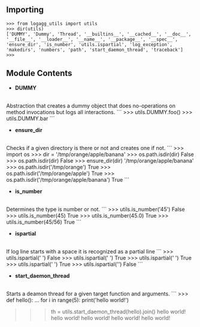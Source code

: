 ## Importing
```
>>> from logagg_utils import utils
>>> dir(utils)
['DUMMY', 'Dummy', 'Thread', '__builtins__', '__cached__', '__doc__', '__file__', '__loader__', '__name__', '__package__', '__spec__', 'ensure_dir', 'is_number', 'utils.ispartial', 'log_exception', 'makedirs', 'numbers', 'path', 'start_daemon_thread', 'traceback']
>>> 
```
## Module Contents
- **DUMMY**
</br>
Abstraction that creates a dummy object that does no-operations on method invocations but logs all interactions.
```
>>> utils.DUMMY.foo()
<deeputil.misc.Dummy object at 0x7f0619e79ac8>
>>> utils.DUMMY.bar
<deeputil.misc.Dummy object at 0x7f0619e79ac8>
```

- **ensure_dir**
</br>
Checks if a given directory is there or not and creates one if not.
```
>>> import os
>>> dir = '/tmp/orange/apple/banana'
>>> os.path.isdir(dir)
False
>>> os.path.isdir(dir)
False
>>> ensure_dir(dir)
'/tmp/orange/apple/banana'
>>> os.path.isdir('/tmp/orange')
True
>>> os.path.isdir('/tmp/orange/apple')
True
>>> os.path.isdir('/tmp/orange/apple/banana')
True
```

- **is_number**
</br>
Determines the type is number or not.
```
>>> utils.is_number('45')
False
>>> utils.is_number(45)
True
>>> utils.is_number(45.0)
True
>>> utils.is_number(45/56)
True
```

- **ispartial**
</br>
If log line starts with a space it is recognized as a partial line
```
>>> utils.ispartial('<time> <event> <some_log_line>')
False
>>> utils.ispartial(' <space> <traceback:> <some_line>')
True
>>> utils.ispartial('         <tab> <traceback:> <some_line>')
True
>>> utils.ispartial('   <white_space> <traceback:> <some_line>')
True
>>> utils.ispartial('')
False
```

- **start_daemon_thread**
</br>
Starts a deamon thread for a given target function and arguments.
```
>>> def hello():
...     for i in range(5): print('hello world!')

>>> th = utils.start_daemon_thread(hello).join()
hello world!
hello world!
hello world!
hello world!
hello world!
```
